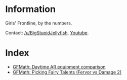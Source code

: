 # Information

Girls' Frontline, by the numbers.

Contact: [/u/BigStupidJellyfish](https://old.reddit.com/user/BigStupidJellyfish_/), [Youtube](https://www.youtube.com/channel/UCXYXbrsfJJfvE5LJ9Bnu_fQ).

# Index

* [GFMath: Daytime AR equipment comparison](pages/day-ar-equipment.md)
* [GFMath: Picking Fairy Talents (Fervor vs Damage 2)](pages/fairy-talents.md)
